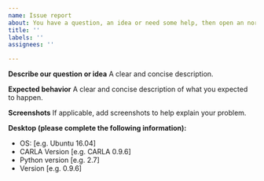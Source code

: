```yaml
---
name: Issue report
about: You have a question, an idea or need some help, then open an normal issue.
title: ''
labels: ''
assignees: ''

---
```


**Describe our question or idea**
A clear and concise description.

**Expected behavior**
A clear and concise description of what you expected to happen.

**Screenshots**
If applicable, add screenshots to help explain your problem.

**Desktop (please complete the following information):**
 - OS: [e.g. Ubuntu 16.04]
 - CARLA Version [e.g. CARLA 0.9.6]
 - Python version [e.g. 2.7]
 - Version [e.g. 0.9.6]
